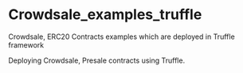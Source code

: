 # Crowdsale_examples_truffle
Crowdsale, ERC20 Contracts examples which are deployed in Truffle framework

Deploying Crowdsale, Presale contracts using Truffle.

